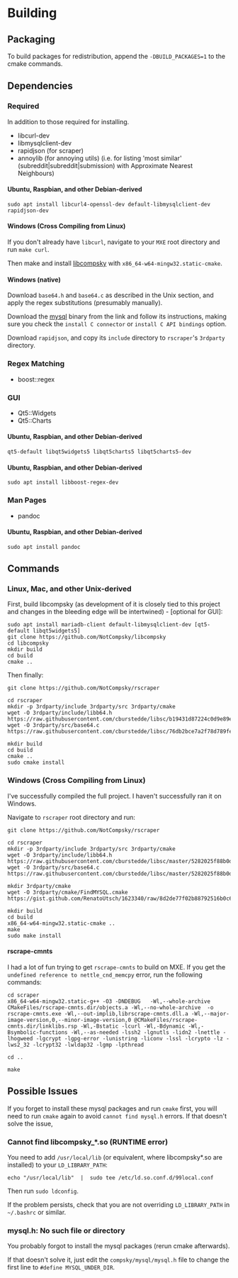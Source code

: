 # Building

## Packaging

To build packages for redistribution, append the `-DBUILD_PACKAGES=1` to the cmake commands.

## Dependencies

### Required

In addition to those required for installing.

*   libcurl-dev
*   libmysqlclient-dev
*   rapidjson (for scraper)
*   annoylib (for annoying utils) (i.e. for listing 'most similar' (subreddit|subreddit|submission) with Approximate Nearest Neighbours)

#### Ubuntu, Raspbian, and other Debian-derived

    sudo apt install libcurl4-openssl-dev default-libmysqlclient-dev rapidjson-dev

#### Windows (Cross Compiling from Linux)

If you don't already have `libcurl`, navigate to your `MXE` root directory and run `make curl`.

Then make and install [libcompsky](https://github.com/compsky/libcompsky) with `x86_64-w64-mingw32.static-cmake`.

#### Windows (native)

Download `base64.h` and `base64.c` as described in the Unix section, and apply the regex substitutions (presumably manually).

Download the [mysql](https://dev.mysql.com/downloads/connector/c/) binary from the link and follow its instructions, making sure you check the `install C connector` or `install C API bindings` option.

Download `rapidjson`, and copy its `include` directory to `rscraper`'s `3rdparty` directory.

### Regex Matching

*   boost::regex

### GUI

*   Qt5::Widgets
*   Qt5::Charts

#### Ubuntu, Raspbian, and other Debian-derived

    qt5-default libqt5widgets5 libqt5charts5 libqt5charts5-dev

#### Ubuntu, Raspbian, and other Debian-derived

    sudo apt install libboost-regex-dev

### Man Pages

*   pandoc

#### Ubuntu, Raspbian, and other Debian-derived

    sudo apt install pandoc

## Commands

### Linux, Mac, and other Unix-derived

First, build libcompsky (as development of it is closely tied to this project and changes in the bleeding edge will be intertwined) - [optional for GUI]:

    sudo apt install mariadb-client default-libmysqlclient-dev [qt5-default libqt5widgets5]
    git clone https://github.com/NotCompsky/libcompsky
    cd libcompsky
    mkdir build
    cd build
    cmake ..

Then finally:

    git clone https://github.com/NotCompsky/rscraper
    
    cd rscraper
    mkdir -p 3rdparty/include 3rdparty/src 3rdparty/cmake
    wget -O 3rdparty/include/libb64.h https://raw.githubusercontent.com/cburstedde/libsc/b19431d87224c0d9e89e16f0f8dc381a9e11a1ea/libb64/libb64.h
    wget -O 3rdparty/src/base64.c https://raw.githubusercontent.com/cburstedde/libsc/76db2bce7a2f78d789fe3f13234be752b24c5404/libb64/cencode.c
    
    mkdir build
    cd build
    cmake ..
    sudo cmake install

### Windows (Cross Compiling from Linux)

I've successfully compiled the full project. I haven't successfully ran it on Windows.

Navigate to `rscraper` root directory and run:

    git clone https://github.com/NotCompsky/rscraper
    
    cd rscraper
    mkdir -p 3rdparty/include 3rdparty/src 3rdparty/cmake
    wget -O 3rdparty/include/libb64.h https://raw.githubusercontent.com/cburstedde/libsc/master/5282025f88b0d3d30035782fe048239893a8a9bc/libb64.h
    wget -O 3rdparty/src/base64.c https://raw.githubusercontent.com/cburstedde/libsc/master/5282025f88b0d3d30035782fe048239893a8a9bc/cencode.c
    
    mkdir 3rdparty/cmake
    wget -O 3rdparty/cmake/FindMYSQL.cmake https://gist.github.com/RenatoUtsch/1623340/raw/8d2de77f02b88792516b0c6d357b1dee918f6102/FindMYSQL.cmake
    
    mkdir build
    cd build
    x86_64-w64-mingw32.static-cmake ..
    make
    sudo make install

#### rscrape-cmnts

I had a lot of fun trying to get `rscrape-cmnts` to build on MXE. If you get the `undefined reference to nettle_cnd_memcpy` error, run the following commands:

    cd scraper
    x86_64-w64-mingw32.static-g++ -O3 -DNDEBUG   -Wl,--whole-archive CMakeFiles/rscrape-cmnts.dir/objects.a -Wl,--no-whole-archive  -o rscrape-cmnts.exe -Wl,--out-implib,librscrape-cmnts.dll.a -Wl,--major-image-version,0,--minor-image-version,0 @CMakeFiles/rscrape-cmnts.dir/linklibs.rsp -Wl,-Bstatic -lcurl -Wl,-Bdynamic -Wl,-Bsymbolic-functions -Wl,--as-needed -lssh2 -lgnutls -lidn2 -lnettle -lhogweed -lgcrypt -lgpg-error -lunistring -liconv -lssl -lcrypto -lz -lws2_32 -lcrypt32 -lwldap32 -lgmp -lpthread
    
    cd ..
    
    make

## Possible Issues

If you forget to install these mysql packages and run `cmake` first, you will need to run `cmake` again to avoid `cannot find mysql.h` errors. If that doesn't solve the issue, 

### Cannot find libcompsky_*.so (RUNTIME error)

You need to add `/usr/local/lib` (or equivalent, where libcompsky*.so are installed) to your `LD_LIBRARY_PATH`:

    echo "/usr/local/lib"  |  sudo tee /etc/ld.so.conf.d/99local.conf

Then run `sudo ldconfig`.

If the problem persists, check that you are not overriding `LD_LIBRARY_PATH` in `~/.bashrc` or similar.

### mysql.h: No such file or directory

You probably forgot to install the mysql packages (rerun cmake afterwards).

If that doesn't solve it, just edit the `compsky/mysql/mysql.h` file to change the first line to `#define MYSQL_UNDER_DIR`.
